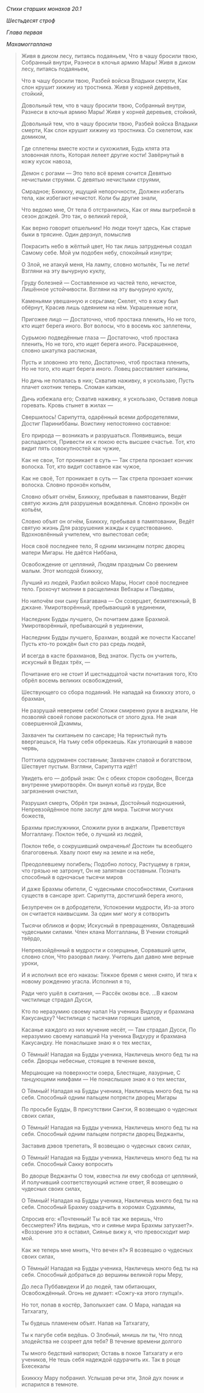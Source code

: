 *Стихи старших монахов 20\.1*

*Шестьдесят строф*

*Глава первая*

*Махамоггаллана*

> Живя в диком лесу, питаясь подаяньем,
> Что в чашу бросили твою,
> Собранный внутри,
> Разнеси в клочья армию Мары\!
> Живя в диком лесу, питаясь подаяньем,
>
> Что в чашу бросили твою,
> Разбей войска Владыки смерти,
> Как слон крушит хижину из тростника\.
> Живя у корней деревьев, стойкий,
>
> Довольный тем, что в чашу бросили твою,
> Собранный внутри,
> Разнеси в клочья армию Мары\!
> Живя у корней деревьев, стойкий,
>
> Довольный тем, что в чашу бросили твою,
> Разбей войска Владыки смерти,
> Как слон крушит хижину из тростника\.
> Со скелетом, как домиком,
>
> Где сплетены вместе кости и сухожилия,
> Будь клята эта зловонная плоть,
> Которая лелеет другие кости\!
> Завёрнутый в кожу кусок навоза,
>
> Демон с рогами —
> Это тело всё время сочится
> Девятью нечистыми струями\.
> С девятью нечистыми струями,
>
> Смрадное;
> Бхиккху, ищущий непорочности,
> Должен избегать тела, как избегают нечистот\.
> Коли бы другие знали,
>
> Что ведомо мне,
> От тела б отстранились,
> Как от ямы выгребной в сезон дождей\.
> Это так, о великий герой,
>
> Как верно говорит отшельник\!
> Но люди тонут здесь,
> Как старые быки в трясине\.
> Один дерзнул, помыслив
>
> Покрасить небо в жёлтый цвет,
> Но так лишь затрудненья создал
> Самому себе\.
> Мой ум подобен небу, спокойный изнутри;
>
> О Злой, не атакуй меня,
> На лампу, словно мотылёк,
> Ты не лети\!
> Взгляни на эту вычурную куклу,
>
> Груду болезней —
> Составленное из частей тело, нечистое,
> Лишённое устойчивости\.
> Взгляни на эту вычурную куклу,
>
> Каменьями увешанную и серьгами;
> Скелет, что в кожу был обёрнут,
> Красив лишь одеянием на нём\.
> Украшенные ноги,
>
> Пригожее лицо —
> Достаточно, чтоб простака пленить,
> Но не того, кто ищет берега иного\.
> Вот волосы, что в восемь кос заплетены,
>
> Сурьмою подведённые глаза —
> Достаточно, чтоб простака пленить,
> Но не того, кто ищет берега иного\.
> Раскрашенное, словно шкатулка расписная,
>
> Пусть и зловонно это тело,
> Достаточно, чтоб простака пленить,
> Но не того, кто ищет берега иного\.
> Ловец расставляет капканы,
>
> Но дичь не попалась в них;
> Схватив наживку, я ускользаю,
> Пусть плачет охотник теперь\.
> Сломан капкан,
>
> Дичь избежала его;
> Схватив наживку, я ускользаю,
> Оставив ловца горевать\.
> Кровь стынет в жилах —
>
> Свершилось\!
> Сарипутта, одарённый всеми добродетелями,
> Достиг Париниббаны\.
> Воистину непостоянно составное:
>
> Его природа — возникать и разрушаться\.
> Появившись, вещи распадаются,
> Привести их к покою есть высшее счастье\.
> Тот, кто видит пять совокупностей как чужие,
>
> Как не свои,
> Тот проникает в суть —
> Так стрела пронзает кончик волоска\.
> Тот, кто видит составное как чужое,
>
> Как не своё,
> Тот проникает в суть —
> Так стрела пронзает кончик волоска\.
> Словно пронзён копьём,
>
> Словно объят огнём,
> Бхиккху, пребывая в памятовании,
> Ведёт святую жизнь для разрушенья вожделенья\.
> Словно пронзён он копьём,
>
> Словно объят он огнём,
> Бхиккху, пребывая в памятовании,
> Ведёт святую жизнь
> Для разрушения жажды к существованию\.
> Вдохновлённый учителем, что выпестовал себя;
>
> Нося своё последнее тело,
> Я одним мизинцем потряс дворец матери Мигары\.
> Не даётся Ниббана,
>
> Освобождение от цепляний,
> Людям праздным
> Со рвением малым\.
> Этот молодой бхиккху,
>
> Лучший из людей,
> Разбил войско Мары,
> Носит своё последнее тело\.
> Грохочут молнии в расщелинах Вебхары и Пандавы,
>
> Но нипочём они сыну Бхагавана —
> Он созерцает, безмятежный,
> В джхане\.
> Умиротворённый, пребывающий в уединении,
>
> Наследник Будды лучшего,
> Он почитаем даже Брахмой\.
> Умиротворённый, пребывающий в уединении,
>
> Наследник Будды лучшего,
> Брахман, воздай же почести Кассапе\!
> Пусть кто\-то рождён был сто раз средь людей,
>
> И всегда в касте брахманов,
> Вед знаток\.
> Пусть он учитель, искусный в Ведах трёх, —
>
> Почитание его не стоит
> И шестнадцатой части почитания того,
> Кто обрёл восемь великих освобождений,
>
> Шествующего со сбора подаяний\.
> Не нападай на бхиккху этого, о брахман,
>
> Не разрушай неверием себя\!
> Сложи смиренно руки в анджали,
> Не позволяй своей голове расколоться от злого духа\.
> Не зная совершенной Дхаммы,
>
> Захвачен ты скитаньем по сансаре;
> На тернистый путь ввергаешься,
> На тьму себя обрекаешь\.
> Как утопающий в навозе червь,
>
> Поттхила одурманен составным;
> Захвачен славой и богатством,
> Шествует пустым\.
> Взгляни, Сарипутта идёт\!
>
> Увидеть его — добрый знак:
> Он с обеих сторон свободен,
> Всегда внутренне умиротворён\.
> Он вынул копьё из груди,
> Все загрязнения очистил,
>
> Разрушил смерть,
> Обрёл три знанья,
> Достойный подношений,
> Непревзойдённое поле заслуг для мира\.
> Тысячи могучих божеств,
>
> Брахмы прислужники,
> Сложили руки в анджали,
> Приветствуя Моггаллану\.
> Поклон тебе, о лучший из людей,
>
> Поклон тебе, о сокрушивший омраченья\!
> Достоин ты всеобщего благоговенья\.
> Хвалу поют ему на земле и на небе,
>
> Преодолевшему погибель;
> Подобно лотосу,
> Растущему в грязи, что грязью не затронут,
> Он не запятнан составным\.
> Познать способный в одночасье тысячи миров
>
> И даже Брахмы обители,
> С чудесными способностями,
> Скитания существ в сансаре зрит\.
> Сарипутта, достигший берега иного,
>
> Безупречен он в добродетели,
> Успокоении мудрости,
> Из\-за этого он считается наивысшим\.
> За один миг могу я сотворить
>
> Тысячи обликов и форм;
> Искусный в превращениях,
> Овладевший чудесными силами\.
> Член клана Моггалланы,
> В Учении стоящий твёрдо,
>
> Непревзойдённый в мудрости и созерцанье,
> Сорвавший цепи, словно слон,
> Что разорвал лиану\.
> Учитель дал давно мне верные уроки,
>
> И я исполнил все его наказы:
> Тяжкое бремя с меня снято,
> И тяга к новому рождению угасла\.
> Исполнил я то,
>
> Ради чего ушёл в скитания, —
> Рассёк оковы все\.
> …В каком чистилище страдал Дусси,
>
> Кто по неразумию своему напал
> На ученика Видхуру и брахмана Какусандху?
> Чистилище с тысячами горящих шипов,
>
> Касанье каждого из них мучение несёт, —
> Там страдал Дусси,
> По неразумию своему напавший
> На ученика Видхуру и брахмана Какусандху\.
> Не понаслышке знаю я о тех местах,
>
> О Тёмный\!
> Нападая на Будды ученика,
> Накличешь много бед ты на себя\.
> Дворцы небесные, стоящие в течение веков,
>
> Мерцающие на поверхности озера,
> Блестящие, лазурные,
> С танцующими нимфами —
> Не понаслышке знаю я о тех местах,
>
> О Тёмный\!
> Нападая на Будды ученика,
> Накличешь много бед ты на себя\.
> Способный одним пальцем потрясти дворец Мигары
>
> По просьбе Будды,
> В присутствии Сангхи,
> Я возвещаю о чудесных своих силах,
>
> О Тёмный\!
> Нападая на Будды ученика,
> Накличешь много бед ты на себя\.
> Способный одним пальцем потрясти дворец Веджанты,
>
> Заставив дэвов трепетать,
> Я возвещаю о чудесных своих силах,
>
> О Тёмный\!
> Нападая на Будды ученика,
> Накличешь много бед ты на себя\.
> Способный Сакку вопросить
>
> Во дворце Веджанты
> О том, известна ли ему свобода от цепляний,
> И получивший соответствующий истине ответ,
> Я возвещаю о чудесных своих силах,
>
> О Тёмный\!
> Нападая на Будды ученика,
> Накличешь много бед ты на себя\.
> Способный Брахму озадачить в хоромах Судхаммы,
>
> Спросив его: «Почтенный\! Ты всё так же веришь,
> Что бессмертен?
> Иль видишь, что и сиянье мира Брахмы затухает?»\.
> «Воззрение это я оставил,
> Сиянье вижу я, что превосходит мир мой\.
>
> Как же теперь мне мнить,
> Что вечен я?»
> Я возвещаю о чудесных своих силах,
>
> О Тёмный\!
> Нападая на Будды ученика,
> Накличешь много бед ты на себя\.
> Способный добраться до вершины великой горы Меру,
>
> До леса Пуббавидехи
> И до людей, там обитающих,
> Освобождённый\.
> Огонь не думает: «Сожгу\-ка этого глупца\!»\.
>
> Но тот, попав в костёр,
> Заполыхает сам\.
> О Мара, нападая на Татхагату,
>
> Ты будешь пламенем объят\.
> Напав на Татхагату,
>
> Ты к пагубе себя ведёшь\.
> О Злобный, мнишь ли ты,
> Что плод злодейства не созреет для тебя?
> В течение времени долгого
>
> Ты много бедствий натворил;
> Оставь в покое Татхагату и его учеников,
> Не тешь себя надеждой одурачить их\.
> Так в роще Бхесекалы
>
> Бхиккху Мару побранил\.
> Услышав речи эти,
> Злой дух поник и испарился в темноте\.
